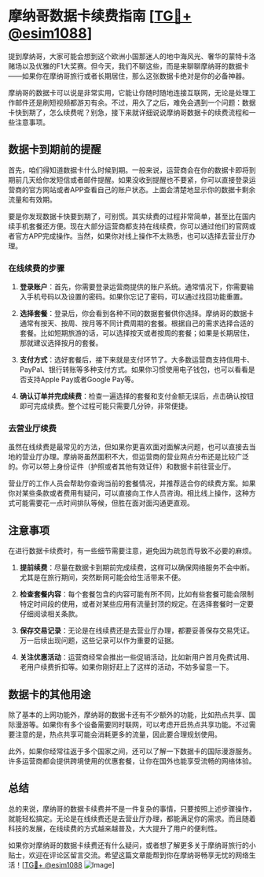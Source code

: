 # 摩纳哥数据卡续费指南 [[TG💪+ @esim1088](https://t.me/s/esim1088)]

提到摩纳哥，大家可能会想到这个欧洲小国那迷人的地中海风光、奢华的蒙特卡洛赌场以及优雅的F1大奖赛。但今天，我们不聊这些，而是来聊聊摩纳哥的数据卡——如果你在摩纳哥旅行或者长期居住，那么这张数据卡绝对是你的必备神器。

摩纳哥的数据卡可以说是非常实用，它能让你随时随地连接互联网，无论是处理工作邮件还是刷短视频都游刃有余。不过，用久了之后，难免会遇到一个问题：数据卡快到期了，怎么续费呢？别急，接下来就详细说说摩纳哥数据卡的续费流程和一些注意事项。

## 数据卡到期前的提醒

首先，咱们得知道数据卡什么时候到期。一般来说，运营商会在你的数据卡即将到期前几天给你发短信或者邮件提醒。如果没收到提醒也不要紧，你可以直接登录运营商的官方网站或者APP查看自己的账户状态。上面会清楚地显示你的数据卡剩余流量和有效期。

要是你发现数据卡快要到期了，可别慌。其实续费的过程非常简单，甚至比在国内续手机套餐还方便。现在大部分运营商都支持在线续费，你可以通过他们的官网或者官方APP完成操作。当然，如果你对线上操作不太熟悉，也可以选择去营业厅办理。

### 在线续费的步骤

1. **登录账户**：首先，你需要登录运营商提供的账户系统。通常情况下，你需要输入手机号码以及设置的密码。如果你忘记了密码，可以通过找回功能重置。

2. **选择套餐**：登录后，你会看到各种不同的数据套餐供你选择。摩纳哥的数据卡通常有按天、按周、按月等不同计费周期的套餐。根据自己的需求选择合适的套餐。比如短期旅游的话，可以选择按天或者按周的套餐；如果是长期居住，那就建议选择按月的套餐。

3. **支付方式**：选好套餐后，接下来就是支付环节了。大多数运营商支持信用卡、PayPal、银行转账等多种支付方式。如果你习惯使用电子钱包，也可以看看是否支持Apple Pay或者Google Pay等。

4. **确认订单并完成续费**：检查一遍选择的套餐和支付金额无误后，点击确认按钮即可完成续费。整个过程可能只需要几分钟，非常便捷。

### 去营业厅续费

虽然在线续费是最常见的方法，但如果你更喜欢面对面解决问题，也可以直接去当地的营业厅办理。摩纳哥虽然面积不大，但运营商的营业网点分布还是比较广泛的。你可以带上身份证件（护照或者其他有效证件）和数据卡前往营业厅。

营业厅的工作人员会帮助你查询当前的套餐情况，并推荐适合你的续费方案。如果你对某些条款或者费用有疑问，可以直接向工作人员咨询。相比线上操作，这种方式可能需要花一点时间排队等候，但胜在面对面沟通更直观。

## 注意事项

在进行数据卡续费时，有一些细节需要注意，避免因为疏忽而导致不必要的麻烦。

1. **提前续费**：尽量在数据卡到期前完成续费，这样可以确保网络服务不会中断。尤其是在旅行期间，突然断网可能会给生活带来不便。

2. **检查套餐内容**：每个套餐包含的内容可能有所不同，比如有些套餐可能会限制特定时间段的使用，或者对某些应用有流量封顶的规定。在选择套餐时一定要仔细阅读相关条款。

3. **保存交易记录**：无论是在线续费还是去营业厅办理，都要妥善保存交易凭证。万一后续出现问题，这些记录可以作为重要的证据。

4. **关注优惠活动**：运营商经常会推出一些促销活动，比如新用户首月免费试用、老用户续费折扣等。如果你刚好赶上了这样的活动，不妨多留意一下。

## 数据卡的其他用途

除了基本的上网功能外，摩纳哥的数据卡还有不少额外的功能，比如热点共享、国际漫游等。如果你有多个设备需要同时联网，可以考虑开启热点共享功能。不过需要注意的是，热点共享可能会消耗更多的流量，因此要合理规划使用。

此外，如果你经常往返于多个国家之间，还可以了解一下数据卡的国际漫游服务。许多运营商都会提供跨境使用的优惠套餐，让你在国外也能享受流畅的网络体验。

## 总结

总的来说，摩纳哥的数据卡续费并不是一件复杂的事情，只要按照上述步骤操作，就能轻松搞定。无论是在线续费还是去营业厅办理，都能满足你的需求。而且随着科技的发展，在线续费的方式越来越普及，大大提升了用户的便利性。

如果你对摩纳哥的数据卡续费还有什么疑问，或者想了解更多关于摩纳哥旅行的小贴士，欢迎在评论区留言交流。希望这篇文章能帮到你在摩纳哥畅享无忧的网络生活！[[TG💪+ @esim1088](https://t.me/s/esim1088) ![Image](https://i.postimg.cc/4NQfJmqS/Snipaste-2025-05-13-00-14-12.png)]